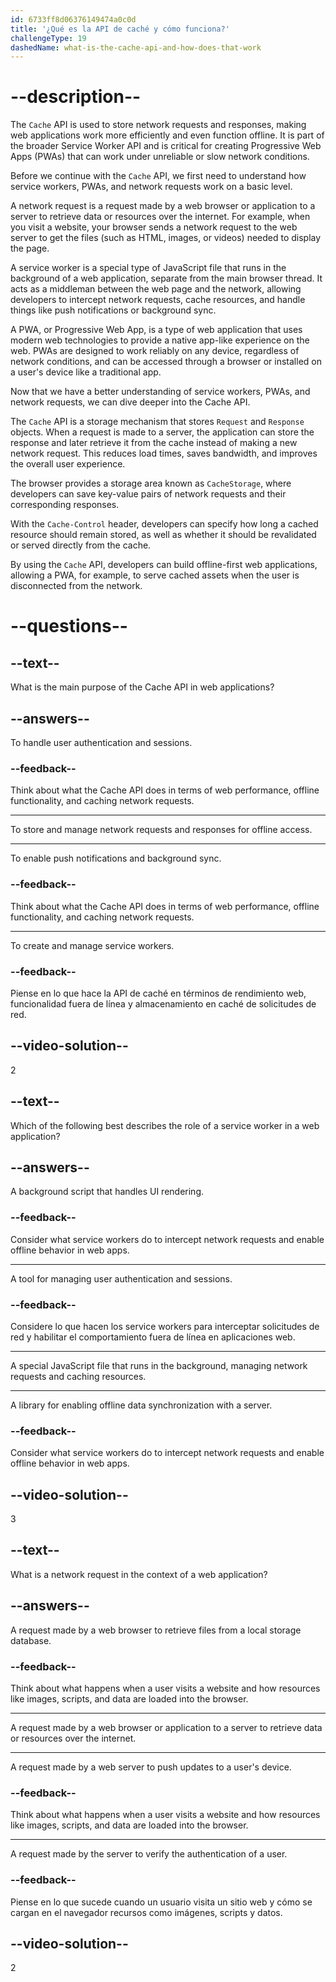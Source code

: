 ```yaml
---
id: 6733ff8d06376149474a0c0d
title: '¿Qué es la API de caché y cómo funciona?'
challengeType: 19
dashedName: what-is-the-cache-api-and-how-does-that-work
---
```


# --description--

The `Cache` API is used to store network requests and responses, making web applications work more efficiently and even function offline. It is part of the broader Service Worker API and is critical for creating Progressive Web Apps (PWAs) that can work under unreliable or slow network conditions.

Before we continue with the `Cache` API, we first need to understand how service workers, PWAs, and network requests work on a basic level.

A network request is a request made by a web browser or application to a server to retrieve data or resources over the internet. For example, when you visit a website, your browser sends a network request to the web server to get the files (such as HTML, images, or videos) needed to display the page.

A service worker is a special type of JavaScript file that runs in the background of a web application, separate from the main browser thread. It acts as a middleman between the web page and the network, allowing developers to intercept network requests, cache resources, and handle things like push notifications or background sync.

A PWA, or Progressive Web App, is a type of web application that uses modern web technologies to provide a native app-like experience on the web. PWAs are designed to work reliably on any device, regardless of network conditions, and can be accessed through a browser or installed on a user's device like a traditional app.

Now that we have a better understanding of service workers, PWAs, and network requests, we can dive deeper into the Cache API.

The `Cache` API is a storage mechanism that stores `Request` and `Response` objects. When a request is made to a server, the application can store the response and later retrieve it from the cache instead of making a new network request. This reduces load times, saves bandwidth, and improves the overall user experience.

The browser provides a storage area known as `CacheStorage`, where developers can save key-value pairs of network requests and their corresponding responses.

With the `Cache-Control` header, developers can specify how long a cached resource should remain stored, as well as whether it should be revalidated or served directly from the cache.

By using the `Cache` API, developers can build offline-first web applications, allowing a PWA, for example, to serve cached assets when the user is disconnected from the network.

# --questions--

## --text--

What is the main purpose of the Cache API in web applications?

## --answers--

To handle user authentication and sessions.

### --feedback--

Think about what the Cache API does in terms of web performance, offline functionality, and caching network requests.

---

To store and manage network requests and responses for offline access.

---

To enable push notifications and background sync.

### --feedback--

Think about what the Cache API does in terms of web performance, offline functionality, and caching network requests.

---

To create and manage service workers.

### --feedback--

Piense en lo que hace la API de caché en términos de rendimiento web, funcionalidad fuera de línea y almacenamiento en caché de solicitudes de red.

## --video-solution--

2

## --text--

Which of the following best describes the role of a service worker in a web application?

## --answers--

A background script that handles UI rendering.

### --feedback--

Consider what service workers do to intercept network requests and enable offline behavior in web apps.

---

A tool for managing user authentication and sessions.

### --feedback--

Considere lo que hacen los service workers para interceptar solicitudes de red y habilitar el comportamiento fuera de línea en aplicaciones web.

---

A special JavaScript file that runs in the background, managing network requests and caching resources.

---

A library for enabling offline data synchronization with a server.

### --feedback--

Consider what service workers do to intercept network requests and enable offline behavior in web apps.

## --video-solution--

3

## --text--

What is a network request in the context of a web application?

## --answers--

A request made by a web browser to retrieve files from a local storage database.

### --feedback--

Think about what happens when a user visits a website and how resources like images, scripts, and data are loaded into the browser.

---

A request made by a web browser or application to a server to retrieve data or resources over the internet.

---

A request made by a web server to push updates to a user's device.

### --feedback--

Think about what happens when a user visits a website and how resources like images, scripts, and data are loaded into the browser.

---

A request made by the server to verify the authentication of a user.

### --feedback--

Piense en lo que sucede cuando un usuario visita un sitio web y cómo se cargan en el navegador recursos como imágenes, scripts y datos.

## --video-solution--

2
